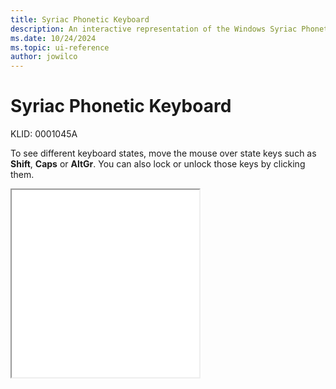 ```yaml
---
title: Syriac Phonetic Keyboard
description: An interactive representation of the Windows Syriac Phonetic keyboard. To see different keyboard states, click or move the mouse over the state keys.
ms.date: 10/24/2024
ms.topic: ui-reference
author: jowilco
---
```


# Syriac Phonetic Keyboard

KLID: 0001045A

To see different keyboard states, move the mouse over state keys such as **Shift**, **Caps** or **AltGr**. You can also lock or unlock those keys by clicking them.

<iframe src="kbdsyr2.html" height="300"></iframe>
